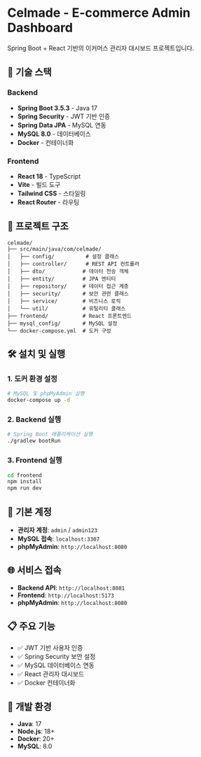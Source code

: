 # Celmade - E-commerce Admin Dashboard

Spring Boot + React 기반의 이커머스 관리자 대시보드 프로젝트입니다.

## 🚀 기술 스택

### Backend
- **Spring Boot 3.5.3** - Java 17
- **Spring Security** - JWT 기반 인증
- **Spring Data JPA** - MySQL 연동
- **MySQL 8.0** - 데이터베이스
- **Docker** - 컨테이너화

### Frontend
- **React 18** - TypeScript
- **Vite** - 빌드 도구
- **Tailwind CSS** - 스타일링
- **React Router** - 라우팅

## 📁 프로젝트 구조

```
celmade/
├── src/main/java/com/celmade/
│   ├── config/          # 설정 클래스
│   ├── controller/      # REST API 컨트롤러
│   ├── dto/            # 데이터 전송 객체
│   ├── entity/         # JPA 엔티티
│   ├── repository/     # 데이터 접근 계층
│   ├── security/       # 보안 관련 클래스
│   ├── service/        # 비즈니스 로직
│   └── util/           # 유틸리티 클래스
├── frontend/           # React 프론트엔드
├── mysql_config/       # MySQL 설정
└── docker-compose.yml  # 도커 구성
```

## 🛠️ 설치 및 실행

### 1. 도커 환경 설정
```bash
# MySQL 및 phpMyAdmin 실행
docker-compose up -d
```

### 2. Backend 실행
```bash
# Spring Boot 애플리케이션 실행
./gradlew bootRun
```

### 3. Frontend 실행
```bash
cd frontend
npm install
npm run dev
```

## 🔐 기본 계정

- **관리자 계정**: `admin` / `admin123`
- **MySQL 접속**: `localhost:3307`
- **phpMyAdmin**: `http://localhost:8080`

## 🌐 서비스 접속

- **Backend API**: `http://localhost:8081`
- **Frontend**: `http://localhost:5173`
- **phpMyAdmin**: `http://localhost:8080`

## 📋 주요 기능

- ✅ JWT 기반 사용자 인증
- ✅ Spring Security 보안 설정
- ✅ MySQL 데이터베이스 연동
- ✅ React 관리자 대시보드
- ✅ Docker 컨테이너화

## 🔧 개발 환경

- **Java**: 17
- **Node.js**: 18+
- **Docker**: 20+
- **MySQL**: 8.0
